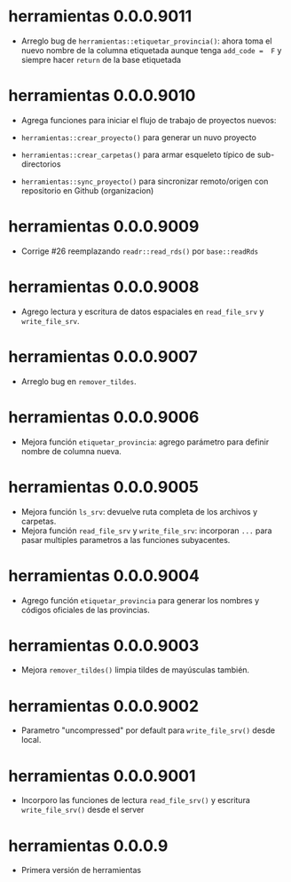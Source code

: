 # herramientas 0.0.0.9011

* Arreglo bug de `herramientas::etiquetar_provincia()`: ahora toma el nuevo nombre de la columna etiquetada aunque tenga `add_code =  F` y siempre hacer `return` de la base etiquetada

# herramientas 0.0.0.9010

* Agrega funciones para iniciar el flujo de trabajo de proyectos nuevos:

- `herramientas::crear_proyecto()` para generar un nuvo proyecto

- `herramientas::crear_carpetas()` para armar esqueleto típico de sub-directorios

- `herramientas::sync_proyecto()` para sincronizar remoto/origen con repositorio en Github (organizacion)

# herramientas 0.0.0.9009

* Corrige #26 reemplazando `readr::read_rds()` por `base::readRds`

# herramientas 0.0.0.9008

* Agrego lectura y escritura de datos espaciales en `read_file_srv` y `write_file_srv`.

# herramientas 0.0.0.9007

* Arreglo bug en `remover_tildes`.

# herramientas 0.0.0.9006

* Mejora función `etiquetar_provincia`: agrego parámetro para definir nombre de columna nueva.

# herramientas 0.0.0.9005

* Mejora función `ls_srv`: devuelve ruta completa de los archivos y carpetas.
* Mejora función `read_file_srv` y `write_file_srv`: incorporan `...` para pasar multiples parametros a las funciones subyacentes.

# herramientas 0.0.0.9004

* Agrego función `etiquetar_provincia` para generar los nombres y códigos oficiales de las provincias.

# herramientas 0.0.0.9003

* Mejora `remover_tildes()` limpia tildes de mayúsculas también.

# herramientas 0.0.0.9002

* Parametro "uncompressed" por default para `write_file_srv()` desde local.

# herramientas 0.0.0.9001

* Incorporo las funciones de lectura `read_file_srv()` y escritura `write_file_srv()` desde el server

# herramientas 0.0.0.9

* Primera versión de herramientas


